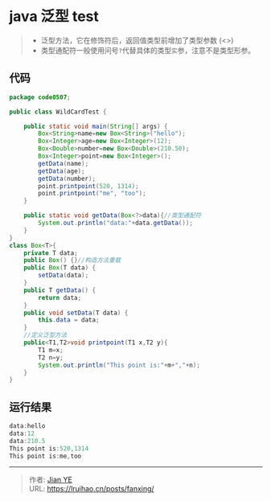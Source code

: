 # java 泛型 test


> - 泛型方法，它在修饰符后，返回值类型前增加了类型参数 (<>)
> - 类型通配符一般使用问号`?`代替具体的类型`实`参，注意不是类型形参。

<!--more-->

## 代码

```java
package code0507;

public class WildCardTest {

	public static void main(String[] args) {
		Box<String>name=new Box<String>("hello");
		Box<Integer>age=new Box<Integer>(12);
		Box<Double>number=new Box<Double>(210.50);
		Box<Integer>point=new Box<Integer>();
		getData(name);
		getData(age);
		getData(number);
		point.printpoint(520, 1314);
		point.printpoint("me", "too");
	}

	public static void getData(Box<?>data){//类型通配符
		System.out.println("data:"+data.getData());
	}
}
class Box<T>{
	private T data;
	public Box() {}//构造方法重载
	public Box(T data) {
		setData(data);
	}
	public T getData() {
		return data;
	}
	public void setData(T data) {
		this.data = data;
	}
	//定义泛型方法
	public<T1,T2>void printpoint(T1 x,T2 y){
		T1 m=x;
		T2 n=y;
		System.out.println("This point is:"+m+","+n);
	}
}
```

## 运行结果

```java
data:hello
data:12
data:210.5
This point is:520,1314
This point is:me,too
```


---

> 作者: [Jian YE](https://github.com/jianye0428)  
> URL: https://lruihao.cn/posts/fanxing/  

